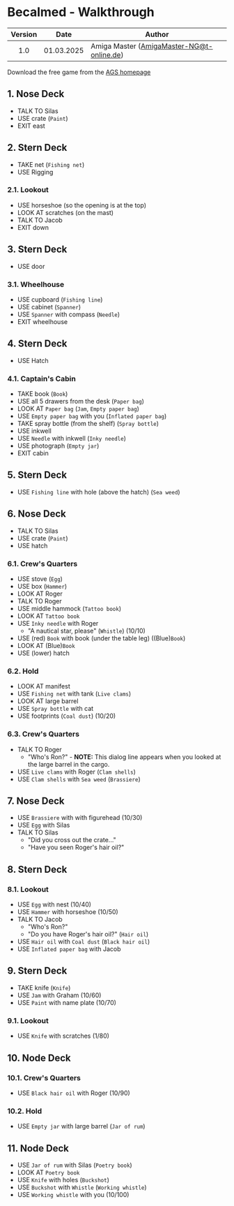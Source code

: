 # Becalmed - Walkthrough

| Version | Date       | Author                                    |
|:-------:|------------|-------------------------------------------|
|   1.0   | 01.03.2025 | Amiga Master (AmigaMaster-NG@t-online.de) |

Download the free game from the [AGS homepage](https://www.adventuregamestudio.co.uk/play/game/2772)

## 1. Nose Deck

- TALK TO Silas
- USE crate (`Paint`)
- EXIT east

## 2. Stern Deck

- TAKE net (`Fishing net`)
- USE Rigging

### 2.1. Lookout

- USE horseshoe (so the opening is at the top)
- LOOK AT scratches (on the mast)
- TALK TO Jacob
- EXIT down

## 3. Stern Deck

- USE door

### 3.1. Wheelhouse

- USE cupboard (`Fishing line`)
- USE cabinet (`Spanner`)
- USE `Spanner` with compass (`Needle`)
- EXIT wheelhouse

## 4. Stern Deck

- USE Hatch

### 4.1. Captain's Cabin

- TAKE book (`Book`)
- USE all 5 drawers from the desk (`Paper bag`)
- LOOK AT `Paper bag` (`Jam`, `Empty paper bag`)
- USE `Empty paper bag` with you (`Inflated paper bag`)
- TAKE spray bottle (from the shelf) (`Spray bottle`)
- USE inkwell
- USE `Needle` with inkwell (`Inky needle`)
- USE photograph (`Empty jar`)
- EXIT cabin

## 5. Stern Deck

- USE `Fishing line` with hole (above the hatch) (`Sea weed`)

## 6. Nose Deck

- TALK TO Silas
- USE crate (`Paint`)
- USE hatch

### 6.1. Crew's Quarters

- USE stove (`Egg`)
- USE box (`Hammer`)
- LOOK AT Roger
- TALK TO Roger
- USE middle hammock (`Tattoo book`)
- LOOK AT `Tattoo book`
- USE `Inky needle` with Roger
  - "A nautical star, please" (`Whistle`) (10/10)
- USE (red) `Book` with book (under the table leg) ((Blue)`Book`)
- LOOK AT (Blue)`Book`
- USE (lower) hatch

### 6.2. Hold

- LOOK AT manifest
- USE `Fishing net` with tank (`Live clams`)
- LOOK AT large barrel
- USE `Spray bottle` with cat
- USE footprints (`Coal dust`) (10/20)

### 6.3. Crew's Quarters

- TALK TO Roger
  - "Who's Ron?" - **NOTE:** This dialog line appears when you looked at the large barrel in the cargo.
- USE `Live clams` with Roger (`Clam shells`)
- USE `Clam shells` with `Sea weed` (`Brassiere`)

## 7. Nose Deck

- USE `Brassiere` with with figurehead (10/30)
- USE `Egg` with Silas
- TALK TO Silas
  - "Did you cross out the crate..."
  - "Have you seen Roger's hair oil?"

## 8. Stern Deck

### 8.1. Lookout

- USE `Egg` with nest (10/40)
- USE `Hammer` with horseshoe (10/50)
- TALK TO Jacob
  - "Who's Ron?"
  - "Do you have Roger's hair oil?" (`Hair oil`)
- USE `Hair oil` with `Coal dust` (`Black hair oil`)
- USE `Inflated paper bag` with Jacob

## 9. Stern Deck

- TAKE knife (`Knife`)
- USE `Jam` with Graham (10/60)
- USE `Paint` with name plate (10/70)

### 9.1. Lookout

- USE `Knife` with scratches (1/80)

## 10. Node Deck

### 10.1. Crew's Quarters

- USE `Black hair oil` with Roger (10/90)

### 10.2. Hold

- USE `Empty jar` with large barrel (`Jar of rum`)

## 11. Node Deck

- USE `Jar of rum` with Silas (`Poetry book`)
- LOOK AT `Poetry book`
- USE `Knife` with holes (`Buckshot`)
- USE `Buckshot` with `Whistle` (`Working whistle`)
- USE `Working whistle` with you (10/100)
